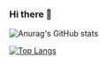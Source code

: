 ### Hi there 👋

![Anurag's GitHub stats](https://github-readme-stats.vercel.app/api?username=FabianAronsson&count_private=true&theme=transparent)

[![Top Langs](https://github-readme-stats.vercel.app/api/top-langs/?username=FabianAronsson&langs_count=8)](https://github.com/anuraghazra/github-readme-stats&show_icons=true&theme=transparent)
